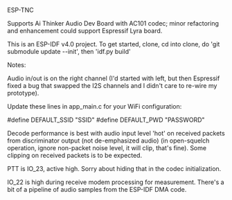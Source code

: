 ESP-TNC

Supports Ai Thinker Audio Dev Board with AC101 codec; minor refactoring and enhancement could support Espressif Lyra board.

This is an ESP-IDF v4.0 project. To get started, clone, cd into clone, do 'git submodule update --init', then 'idf.py build'

Notes:

Audio in/out is on the right channel (I'd started with left, but then Espressif fixed a bug that swapped the I2S channels and I didn't care to re-wire my prototype).

Update these lines in app_main.c for your WiFi configuration:

#define DEFAULT_SSID    "SSID"
#define DEFAULT_PWD     "PASSWORD"

Decode performance is best with audio input level 'hot' on received packets from discriminator output (not de-emphasized audio) (in open-squelch operation, ignore non-packet noise level, it will clip, that's fine). Some clipping on received packets is to be expected.

PTT is IO_23, active high. Sorry about hiding that in the codec initialization.

IO_22 is high during receive modem processing for measurement. There's a bit of a pipeline of audio samples from the ESP-IDF DMA code.


